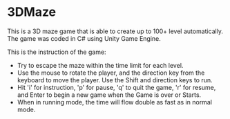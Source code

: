 # 3DMaze
This is a 3D maze game that is able to create up to 100+ level automatically. The game was coded in C# using Unity Game Engine.

This is the instruction of the game: 
- Try to escape the maze within the time limit for each level.
- Use the mouse to rotate the player, and the direction key from the keyboard to move the player. Use the Shift and direction keys to run.
- Hit 'i' for instruction, 'p' for pause, 'q' to quit the game, 'r' for resume, and Enter to begin a new game when the Game is over or Starts.
- When in running mode, the time will flow double as fast as in normal mode.
